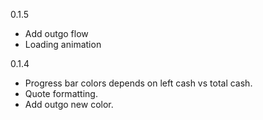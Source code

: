 0.1.5
  * Add outgo flow
  * Loading animation
  

0.1.4
  * Progress bar colors depends on left cash vs total cash.
  * Quote formatting.
  * Add outgo new color.

